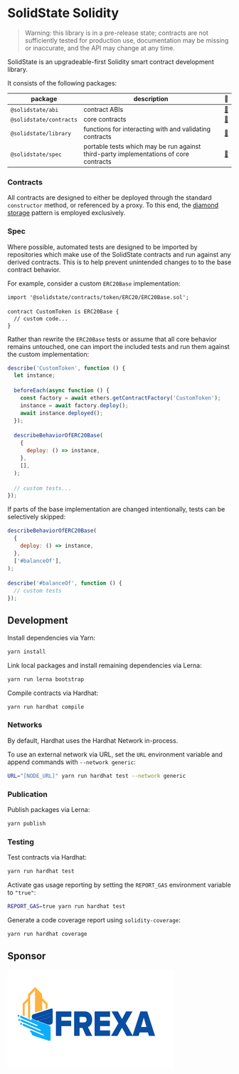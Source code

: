 # SolidState Solidity

> Warning: this library is in a pre-release state; contracts are not sufficiently tested for production use, documentation may be missing or inaccurate, and the API may change at any time.

SolidState is an upgradeable-first Solidity smart contract development library.

It consists of the following packages:

| package                 | description                                                                           | 📕                          |
| ----------------------- | ------------------------------------------------------------------------------------- | --------------------------- |
| `@solidstate/abi`       | contract ABIs                                                                         | [📖](./abi/README.md)       |
| `@solidstate/contracts` | core contracts                                                                        | [📖](./contracts/README.md) |
| `@solidstate/library`   | functions for interacting with and validating contracts                               | [📖](./lib/README.md)       |
| `@solidstate/spec`      | portable tests which may be run against third-party implementations of core contracts | [📖](./spec/README.md)      |

### Contracts

All contracts are designed to either be deployed through the standard `constructor` method, or referenced by a proxy. To this end, the [diamond storage](https://medium.com/1milliondevs/new-storage-layout-for-proxy-contracts-and-diamonds-98d01d0eadb) pattern is employed exclusively.

### Spec

Where possible, automated tests are designed to be imported by repositories which make use of the SolidState contracts and run against any derived contracts. This is to help prevent unintended changes to to the base contract behavior.

For example, consider a custom `ERC20Base` implementation:

```solidity
import '@solidstate/contracts/token/ERC20/ERC20Base.sol';

contract CustomToken is ERC20Base {
  // custom code...
}
```

Rather than rewrite the `ERC20Base` tests or assume that all core behavior remains untouched, one can import the included tests and run them against the custom implementation:

```javascript
describe('CustomToken', function () {
  let instance;

  beforeEach(async function () {
    const factory = await ethers.getContractFactory('CustomToken');
    instance = await factory.deploy();
    await instance.deployed();
  });

  describeBehaviorOfERC20Base(
    {
      deploy: () => instance,
    },
    [],
  );

  // custom tests...
});
```

If parts of the base implementation are changed intentionally, tests can be selectively skipped:

```javascript
describeBehaviorOfERC20Base(
  {
    deploy: () => instance,
  },
  ['#balanceOf'],
);

describe('#balanceOf', function () {
  // custom tests
});
```

## Development

Install dependencies via Yarn:

```bash
yarn install
```

Link local packages and install remaining dependencies via Lerna:

```bash
yarn run lerna bootstrap
```

Compile contracts via Hardhat:

```bash
yarn run hardhat compile
```

### Networks

By default, Hardhat uses the Hardhat Network in-process.

To use an external network via URL, set the `URL` environment variable and append commands with `--network generic`:

```bash
URL="[NODE_URL]" yarn run hardhat test --network generic
```

### Publication

Publish packages via Lerna:

```bash
yarn publish
```

### Testing

Test contracts via Hardhat:

```bash
yarn run hardhat test
```

Activate gas usage reporting by setting the `REPORT_GAS` environment variable to `"true"`:

```bash
REPORT_GAS=true yarn run hardhat test
```

Generate a code coverage report using `solidity-coverage`:

```bash
yarn run hardhat coverage
```

## Sponsor

[![frexa.io](./frexa-logo.png)](http://frexa.io)
